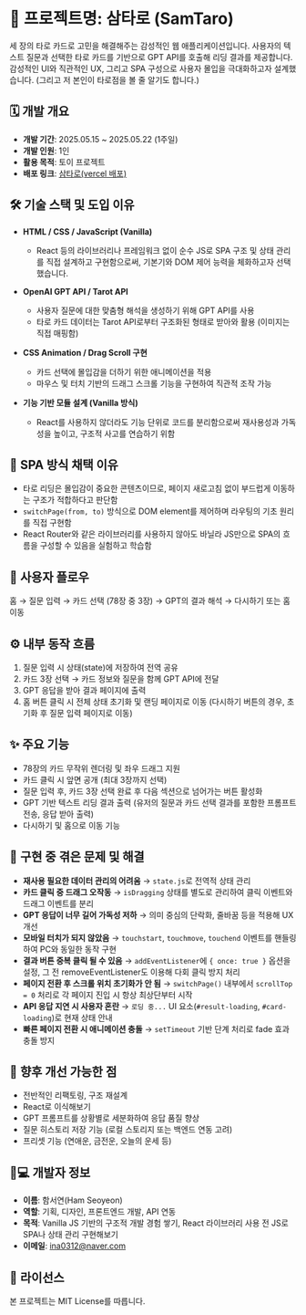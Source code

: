 # 🌌 프로젝트명: 삼타로 (SamTaro)

세 장의 타로 카드로 고민을 해결해주는 감성적인 웹 애플리케이션입니다. 사용자의 텍스트 질문과 선택한 타로 카드를 기반으로 GPT API를 호출해 리딩 결과를 제공합니다. 감성적인 UI와 직관적인 UX, 그리고 SPA 구성으로 사용자 몰입을 극대화하고자 설계했습니다. (그리고 저 본인이 타로점을 볼 줄 알기도 합니다.)



## 🗓️ 개발 개요

* **개발 기간**: 2025.05.15 \~ 2025.05.22 (1주일)
* **개발 인원**: 1인
* **활용 목적**: 토이 프로젝트
* **배포 링크**: [삼타로(vercel 배포)](https://sam-tarot.vercel.app/)



## 🛠️ 기술 스택 및 도입 이유

* **HTML / CSS / JavaScript (Vanilla)**

  * React 등의 라이브러리나 프레임워크 없이 순수 JS로 SPA 구조 및 상태 관리를 직접 설계하고 구현함으로써, 기본기와 DOM 제어 능력을 체화하고자 선택했습니다.

* **OpenAI GPT API / Tarot API**

  * 사용자 질문에 대한 맞춤형 해석을 생성하기 위해 GPT API를 사용
  * 타로 카드 데이터는 Tarot API로부터 구조화된 형태로 받아와 활용 (이미지는 직접 매핑함)

* **CSS Animation / Drag Scroll 구현**

  * 카드 선택에 몰입감을 더하기 위한 애니메이션을 적용
  * 마우스 및 터치 기반의 드래그 스크롤 기능을 구현하여 직관적 조작 가능

* **기능 기반 모듈 설계 (Vanilla 방식)**

  * React를 사용하지 않더라도 기능 단위로 코드를 분리함으로써 재사용성과 가독성을 높이고, 구조적 사고를 연습하기 위함



## 🧩 SPA 방식 채택 이유

* 타로 리딩은 몰입감이 중요한 콘텐츠이므로, 페이지 새로고침 없이 부드럽게 이동하는 구조가 적합하다고 판단함
* `switchPage(from, to)` 방식으로 DOM element를 제어하며 라우팅의 기초 원리를 직접 구현함
* React Router와 같은 라이브러리를 사용하지 않아도 바닐라 JS만으로 SPA의 흐름을 구성할 수 있음을 실험하고 학습함



## 🔄 사용자 플로우

홈 → 질문 입력 → 카드 선택 (78장 중 3장) → GPT의 결과 해석 → 다시하기 또는 홈 이동



## ⚙️ 내부 동작 흐름

1. 질문 입력 시 상태(state)에 저장하여 전역 공유
2. 카드 3장 선택 → 카드 정보와 질문을 함께 GPT API에 전달
3. GPT 응답을 받아 결과 페이지에 출력
4. 홈 버튼 클릭 시 전체 상태 초기화 및 랜딩 페이지로 이동 (다시하기 버튼의 경우, 초기화 후 질문 입력 페이지로 이동)



## ✨ 주요 기능

* 78장의 카드 무작위 렌더링 및 좌우 드래그 지원
* 카드 클릭 시 앞면 공개 (최대 3장까지 선택)
* 질문 입력 후, 카드 3장 선택 완료 후 다음 섹션으로 넘어가는 버튼 활성화
* GPT 기반 텍스트 리딩 결과 출력 (유저의 질문과 카드 선택 결과를 포함한 프롬프트 전송, 응답 받아 출력)
* 다시하기 및 홈으로 이동 기능



## 🧠 구현 중 겪은 문제 및 해결

* **재사용 필요한 데이터 관리의 어려움** → `state.js`로 전역적 상태 관리
* **카드 클릭 중 드래그 오작동** → `isDragging` 상태를 별도로 관리하여 클릭 이벤트와 드래그 이벤트를 분리
* **GPT 응답이 너무 길어 가독성 저하** → 의미 중심의 단락화, 줄바꿈 등을 적용해 UX 개선
* **모바일 터치가 되지 않았음** → `touchstart`, `touchmove`, `touchend` 이벤트를 핸들링하여 PC와 동일한 동작 구현
* **결과 버튼 중복 클릭 될 수 있음** → `addEventListener`에 `{ once: true }` 옵션을 설정, 그 전 removeEventListener도 이용해 다회 클릭 방지 처리
* **페이지 전환 후 스크롤 위치 초기화가 안 됨** → `switchPage()` 내부에서 `scrollTop = 0` 처리로 각 페이지 진입 시 항상 최상단부터 시작
* **API 응답 지연 시 사용자 혼란** → `로딩 중...` UI 요소(`#result-loading`, `#card-loading`)로 현재 상태 안내
* **빠른 페이지 전환 시 애니메이션 충돌** → `setTimeout` 기반 단계 처리로 fade 효과 충돌 방지



## 📌 향후 개선 가능한 점

* 전반적인 리팩토링, 구조 재설계
* React로 이식해보기
* GPT 프롬프트를 상황별로 세분화하여 응답 품질 향상
* 질문 히스토리 저장 기능 (로컬 스토리지 또는 백엔드 연동 고려)
* 프리셋 기능 (연애운, 금전운, 오늘의 운세 등)



## 👩💻 개발자 정보

* **이름**: 함서연(Ham Seoyeon)
* **역할**: 기획, 디자인, 프론트엔드 개발, API 연동
* **목적**: Vanilla JS 기반의 구조적 개발 경험 쌓기, React 라이브러리 사용 전 JS로 SPA나 상태 관리 구현해보기
* **이메일**: [ina0312@naver.com](mailto:ina0312@naver.com)



## 📜 라이선스

본 프로젝트는 MIT License를 따릅니다.
